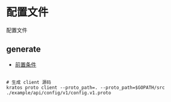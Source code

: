 # 配置文件

配置文件

## generate

- [前置条件](./../README.md)

```shell

# 生成 client 源码
kratos proto client --proto_path=. --proto_path=$GOPATH/src ./example/api/config/v1/config.v1.proto

```
